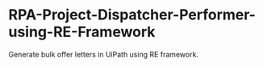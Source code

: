 # RPA-Project-Dispatcher-Performer-using-RE-Framework
Generate bulk offer letters in UiPath using RE framework.
